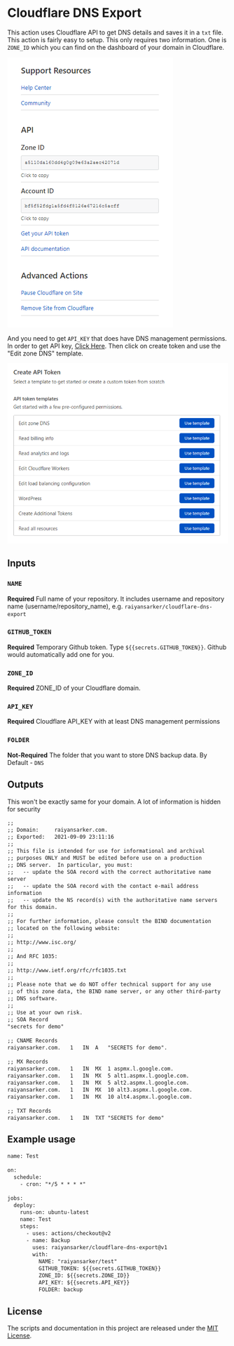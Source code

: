 # Cloudflare DNS Export

This action uses Cloudflare API to get DNS details and saves it in a `txt` file. This action is fairly easy to setup. This only requires two information. One is `ZONE_ID` which you can find on the dashboard of your domain in Cloudflare.

![](./images/zone-id.png)

And you need to get `API_KEY` that does have DNS management permissions. In order to get API key, [Click Here](https://dash.cloudflare.com/profile/api-tokens). Then click on create token and use the "Edit zone DNS" template.

![](./images/api-key.png)

## Inputs

### `NAME`

**Required** Full name of your repository. It includes username and repository name (username/repository_name), e.g. `raiyansarker/cloudflare-dns-export`

### `GITHUB_TOKEN`

**Required** Temporary Github token. Type `${{secrets.GITHUB_TOKEN}}`. Github would automatically add one for you.

### `ZONE_ID`

**Required** ZONE_ID of your Cloudflare domain.

### `API_KEY`

**Required** Cloudflare API_KEY with at least DNS management permissions

### `FOLDER`

**Not-Required** The folder that you want to store DNS backup data. By Default - `DNS`

## Outputs

This won't be exactly same for your domain. A lot of information is hidden for security

```
;;
;; Domain:     raiyansarker.com.
;; Exported:   2021-09-09 23:11:16
;;
;; This file is intended for use for informational and archival
;; purposes ONLY and MUST be edited before use on a production
;; DNS server.  In particular, you must:
;;   -- update the SOA record with the correct authoritative name server
;;   -- update the SOA record with the contact e-mail address information
;;   -- update the NS record(s) with the authoritative name servers for this domain.
;;
;; For further information, please consult the BIND documentation
;; located on the following website:
;;
;; http://www.isc.org/
;;
;; And RFC 1035:
;;
;; http://www.ietf.org/rfc/rfc1035.txt
;;
;; Please note that we do NOT offer technical support for any use
;; of this zone data, the BIND name server, or any other third-party
;; DNS software.
;;
;; Use at your own risk.
;; SOA Record
"secrets for demo"

;; CNAME Records
raiyansarker.com.	1	IN	A	"SECRETS for demo".

;; MX Records
raiyansarker.com.	1	IN	MX	1 aspmx.l.google.com.
raiyansarker.com.	1	IN	MX	5 alt1.aspmx.l.google.com.
raiyansarker.com.	1	IN	MX	5 alt2.aspmx.l.google.com.
raiyansarker.com.	1	IN	MX	10 alt3.aspmx.l.google.com.
raiyansarker.com.	1	IN	MX	10 alt4.aspmx.l.google.com.

;; TXT Records
raiyansarker.com.	1	IN	TXT	"SECRETS for demo"

```

## Example usage

```
name: Test

on:
  schedule:
    - cron: "*/5 * * * *"

jobs:
  deploy:
    runs-on: ubuntu-latest
    name: Test
    steps:
      - uses: actions/checkout@v2
      - name: Backup
        uses: raiyansarker/cloudflare-dns-export@v1
        with:
          NAME: "raiyansarker/test"
          GITHUB_TOKEN: ${{secrets.GITHUB_TOKEN}}
          ZONE_ID: ${{secrets.ZONE_ID}}
          API_KEY: ${{secrets.API_KEY}}
          FOLDER: backup
```

## License

The scripts and documentation in this project are released under the [MIT License](https://github.com/raiyansarker/cloudflare-dns-export/blob/master/license.txt).
